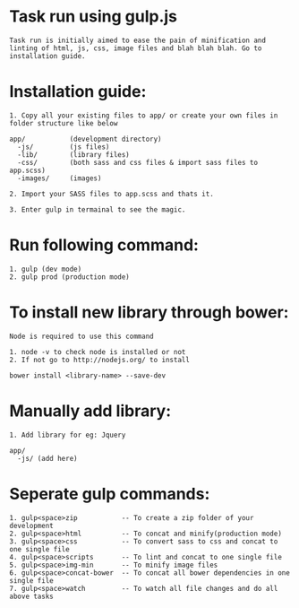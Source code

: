 Task run using gulp.js 
=================================================
    Task run is initially aimed to ease the pain of minification and linting of html, js, css, image files and blah blah blah. Go to installation guide.

Installation guide:
=====================
    
    1. Copy all your existing files to app/ or create your own files in folder structure like below
    
    app/           (development directory)
      -js/         (js files)
      -lib/        (library files)
      -css/        (both sass and css files & import sass files to app.scss)
      -images/     (images)
    
    2. Import your SASS files to app.scss and thats it.

    3. Enter gulp in termainal to see the magic.
    
Run following command:
========================
    
    1. gulp (dev mode)
    2. gulp prod (production mode)

To install new library through bower:
======================================

    Node is required to use this command
    
    1. node -v to check node is installed or not
    2. If not go to http://nodejs.org/ to install
    
    bower install <library-name> --save-dev

Manually add library:
=====================

    1. Add library for eg: Jquery

    app/
      -js/ (add here)

Seperate gulp commands:
=========================

    1. gulp<space>zip           -- To create a zip folder of your development
    2. gulp<space>html          -- To concat and minify(production mode)
    3. gulp<space>css           -- To convert sass to css and concat to one single file
    4. gulp<space>scripts       -- To lint and concat to one single file
    5. gulp<space>img-min       -- To minify image files
    6. gulp<space>concat-bower  -- To concat all bower dependencies in one single file
    7. gulp<space>watch         -- To watch all file changes and do all above tasks

